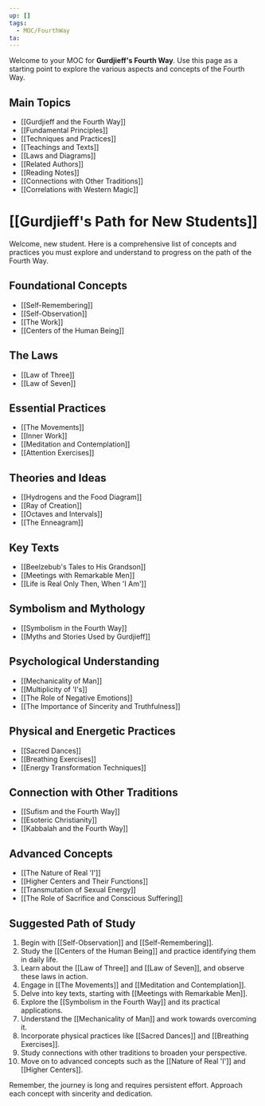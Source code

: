 ```yaml
---
up: []
tags:
  - MOC/FourthWay
ta:
---
```

Welcome to your MOC for **Gurdjieff's Fourth Way**. Use this page as a starting point to explore the various aspects and concepts of the Fourth Way.

## Main Topics
- [[Gurdjieff and the Fourth Way]]
- [[Fundamental Principles]]
- [[Techniques and Practices]]
- [[Teachings and Texts]]
- [[Laws and Diagrams]]
- [[Related Authors]]
- [[Reading Notes]]
- [[Connections with Other Traditions]]
- [[Correlations with Western Magic]]


# [[Gurdjieff's Path for New Students]]

Welcome, new student. Here is a comprehensive list of concepts and practices you must explore and understand to progress on the path of the Fourth Way.

## Foundational Concepts
- [[Self-Remembering]]
- [[Self-Observation]]
- [[The Work]]
- [[Centers of the Human Being]]

## The Laws
- [[Law of Three]]
- [[Law of Seven]]

## Essential Practices
- [[The Movements]]
- [[Inner Work]]
- [[Meditation and Contemplation]]
- [[Attention Exercises]]

## Theories and Ideas
- [[Hydrogens and the Food Diagram]]
- [[Ray of Creation]]
- [[Octaves and Intervals]]
- [[The Enneagram]]

## Key Texts
- [[Beelzebub's Tales to His Grandson]]
- [[Meetings with Remarkable Men]]
- [[Life is Real Only Then, When 'I Am']]

## Symbolism and Mythology
- [[Symbolism in the Fourth Way]]
- [[Myths and Stories Used by Gurdjieff]]

## Psychological Understanding
- [[Mechanicality of Man]]
- [[Multiplicity of 'I's]]
- [[The Role of Negative Emotions]]
- [[The Importance of Sincerity and Truthfulness]]

## Physical and Energetic Practices
- [[Sacred Dances]]
- [[Breathing Exercises]]
- [[Energy Transformation Techniques]]

## Connection with Other Traditions
- [[Sufism and the Fourth Way]]
- [[Esoteric Christianity]]
- [[Kabbalah and the Fourth Way]]

## Advanced Concepts
- [[The Nature of Real 'I']]
- [[Higher Centers and Their Functions]]
- [[Transmutation of Sexual Energy]]
- [[The Role of Sacrifice and Conscious Suffering]]

## Suggested Path of Study
1. Begin with [[Self-Observation]] and [[Self-Remembering]].
2. Study the [[Centers of the Human Being]] and practice identifying them in daily life.
3. Learn about the [[Law of Three]] and [[Law of Seven]], and observe these laws in action.
4. Engage in [[The Movements]] and [[Meditation and Contemplation]].
5. Delve into key texts, starting with [[Meetings with Remarkable Men]].
6. Explore the [[Symbolism in the Fourth Way]] and its practical applications.
7. Understand the [[Mechanicality of Man]] and work towards overcoming it.
8. Incorporate physical practices like [[Sacred Dances]] and [[Breathing Exercises]].
9. Study connections with other traditions to broaden your perspective.
10. Move on to advanced concepts such as the [[Nature of Real 'I']] and [[Higher Centers]].

Remember, the journey is long and requires persistent effort. Approach each concept with sincerity and dedication.


